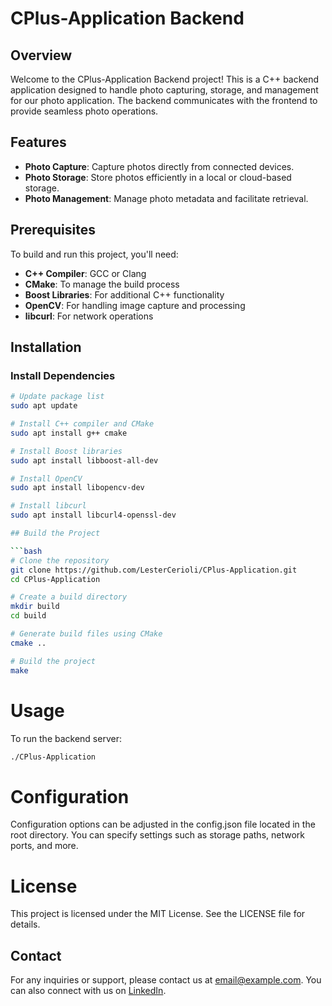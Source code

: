 # CPlus-Application Backend

## Overview

Welcome to the CPlus-Application Backend project! This is a C++ backend application designed to handle photo capturing, storage, and management for our photo application. The backend communicates with the frontend to provide seamless photo operations.

## Features

- **Photo Capture**: Capture photos directly from connected devices.
- **Photo Storage**: Store photos efficiently in a local or cloud-based storage.
- **Photo Management**: Manage photo metadata and facilitate retrieval.

## Prerequisites

To build and run this project, you'll need:

- **C++ Compiler**: GCC or Clang
- **CMake**: To manage the build process
- **Boost Libraries**: For additional C++ functionality
- **OpenCV**: For handling image capture and processing
- **libcurl**: For network operations

## Installation

### Install Dependencies

```sh
# Update package list
sudo apt update

# Install C++ compiler and CMake
sudo apt install g++ cmake

# Install Boost libraries
sudo apt install libboost-all-dev

# Install OpenCV
sudo apt install libopencv-dev

# Install libcurl
sudo apt install libcurl4-openssl-dev

## Build the Project

```bash
# Clone the repository
git clone https://github.com/LesterCerioli/CPlus-Application.git
cd CPlus-Application

# Create a build directory
mkdir build
cd build

# Generate build files using CMake
cmake ..

# Build the project
make
```

# Usage

To run the backend server:

```bash
./CPlus-Application
```

# Configuration

Configuration options can be adjusted in the config.json file located in the root directory. You can specify settings such as storage paths, network ports, and more.

# License

This project is licensed under the MIT License. See the LICENSE file for details.

## Contact

For any inquiries or support, please contact us at [email@example.com](mailto:lesterlucasit@hotmail.com). You can also connect with us on [LinkedIn](https://www.linkedin.com/in/lester-cerioli-83300a81/).
